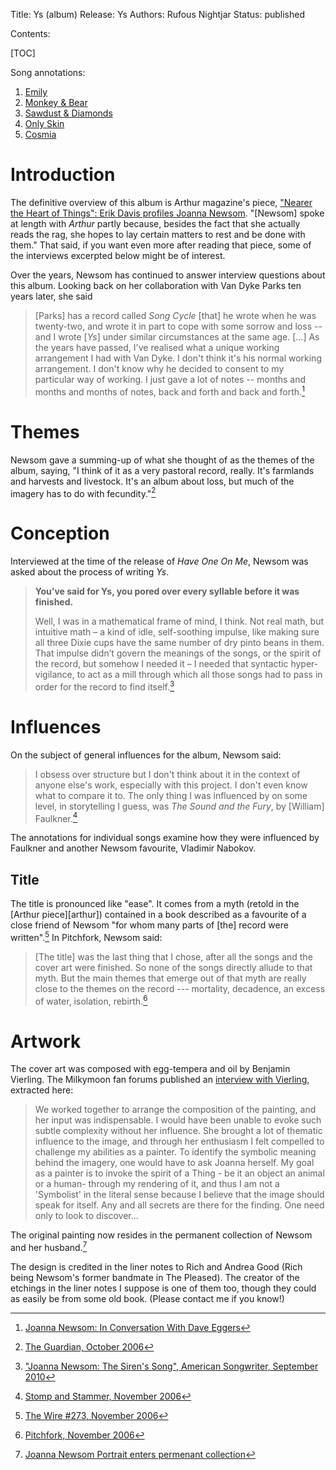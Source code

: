 Title: Ys (album)
Release: Ys
Authors: Rufous Nightjar
Status: published

Contents:

[TOC]

Song annotations:

1. [Emily]({filename}emily.md)
2. [Monkey & Bear]({filename}monkeyandbear.md)
3. [Sawdust & Diamonds]({filename}sawdustanddiamonds.md)
4. [Only Skin]({filename}onlyskin.md)
5. [Cosmia]({filename}cosmia.md)

# Introduction #

The definitive overview of this album is Arthur magazine's piece, ["Nearer the Heart of Things": Erik Davis profiles Joanna Newsom](https://arthurmag.com/2006/12/23/nearer-the-heart-of-things-erik-davis-on-joanna-newsom-from-arthur-no-25winter-02006/). "[Newsom] spoke at length with *Arthur* partly because, besides the fact that she actually reads the rag, she hopes to lay certain matters to rest and be done with them." That said, if you want even more after reading that piece, some of the interviews excerpted below might be of interest.

Over the years, Newsom has continued to answer interview questions about this album. Looking back on her collaboration with Van Dyke Parks ten years later, she said

>  [Parks] has a record called *Song Cycle* [that] he wrote when he was twenty-two, and wrote it in part to cope with some sorrow and loss -- and I wrote [*Ys*] under similar circumstances at the same age. [...] As the years have passed, I've realised what a unique working arrangement I had with Van Dyke. I don't think it's his normal working arrangement. I don't know why he decided to consent to my particular way of working. I just gave a lot of notes -- months and months and months of notes, back and forth and back and forth.[^eggers]

[^eggers]: [Joanna Newsom: In Conversation With Dave Eggers]({filename}../interviews/eggersnourse.md)

# Themes #

Newsom gave a summing-up of what she thought of as the themes of the album, saying, "I think of it as a very pastoral record, really. It's farmlands and harvests and livestock. It's an album about loss, but much of the imagery has to do with fecundity."[^guardian]

[^guardian]: [The Guardian, October 2006](https://www.theguardian.com/music/2006/oct/15/folk)

# Conception #

Interviewed at the time of the release of *Have One On Me*, Newsom was asked about the process of writing *Ys*.

>**You’ve said for Ys, you pored over every syllable before it was finished.**
>
>Well, I was in a mathematical frame of mind, I think. Not real math, but intuitive math – a kind of idle, self-soothing impulse, like making sure all three Dixie cups have the same number of dry pinto beans in them. That impulse didn’t govern the meanings of the songs, or the spirit of the record, but somehow I needed it – I needed that syntactic hyper-vigilance, to act as a mill through which all those songs had to pass in order for the record to find itself.[^ussongwriter]

[^ussongwriter]: ["Joanna Newsom: The Siren's Song", American Songwriter, September 2010](http://americansongwriter.com/2010/09/joanna-newsom-the-sirens-song/)

# Influences #

On the subject of general influences for the album, Newsom said:

> I obsess over structure but I don't think about it in the context of anyone else's work, especially with this project. I don't even know what to compare it to. The only thing I was influenced by on some level, in storytelling I guess, was *The Sound and the Fury*, by [William] Faulkner.[^1]

The annotations for individual songs examine how they were influenced by Faulkner and another Newsom favourite, Vladimir Nabokov.

[^1]: [Stomp and Stammer, November 2006](https://web.archive.org/web/20061112125557/http://www.stompandstammer.com/index.php?option=com_content&task=view&id=669&Itemid=1)

## Title ##

The title is pronounced like "ease". It comes from a myth (retold in the [Arthur piece][arthur]) contained in a book described as a favourite of a close friend of Newsom "for whom many parts of [the] record were written".[^wire] In Pitchfork, Newsom said:

> [The title] was the last thing that I chose, after all the songs and the cover art were finished. So none of the songs directly allude to that myth. But the main themes that emerge out of that myth are really close to the themes on the record --- mortality, decadence, an excess of water, isolation, rebirth.[^pitchfork]

[^wire]: [The Wire #273, November 2006](http://www.thewire.co.uk/in-writing/interviews/joanna-newsom.1)
[^pitchfork]: [Pitchfork, November 2006](http://pitchfork.com/features/interview/6488-joanna-newsom/)

# Artwork #

The cover art was composed with egg-tempera and oil by Benjamin Vierling. The Milkymoon fan forums published an [interview with Vierling]({filename}../interviews/vierling.md), extracted here:

> We worked together to arrange the composition of the painting, and her input was indispensable. I would have been unable to evoke such subtle complexity without her influence. She brought a lot of thematic influence to the image, and through her enthusiasm I felt compelled to challenge my abilities as a painter. To identify the symbolic meaning behind the imagery, one would have to ask Joanna herself. My goal as a painter is to invoke the spirit of a Thing - be it an object an animal or a human- through my rendering of it, and thus I am not a 'Symbolist' in the literal sense because I believe that the image should speak for itself. Any and all secrets are there for the finding. One need only to look to discover...

The original painting now resides in the permanent collection of Newsom and her husband.[^vier-blog]

The design is credited in the liner notes to Rich and Andrea Good (Rich being Newsom's former bandmate in The Pleased). The creator of the etchings in the liner notes I suppose is one of them too, though they could as easily be from some old book. (Please contact me if you know!)

[^vier-blog]: [Joanna Newsom Portrait enters permenant collection](http://bavierling.blogspot.co.uk/2015/02/joanna-newsom-portrait-enters-permenant.html)
